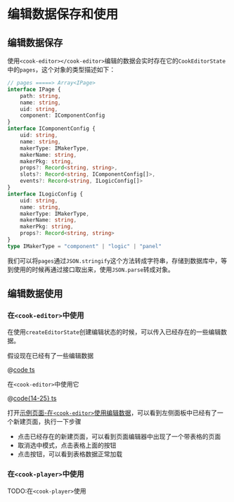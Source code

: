 # 编辑数据保存和使用

## 编辑数据保存

使用`<cook-editor></cook-editor>`编辑的数据会实时存在它的`CookEditorState`中的`pages`，这个对象的类型描述如下：

```ts
// pages =====> Array<IPage>
interface IPage {
    path: string,
    name: string,
    uid: string,
    component: IComponentConfig
}
interface IComponentConfig {
    uid: string,
    name: string,
    makerType: IMakerType,
    makerName: string,
    makerPkg: string,
    props?: Record<string, string>,
    slots?: Record<string, IComponentConfig[]>,
    events?: Record<string, ILogicConfig[]>
}
interface ILogicConfig {
    uid: string,
    name: string,
    makerType: IMakerType,
    makerName: string,
    makerPkg: string,
    props?: Record<string, string>
}
type IMakerType = "component" | "logic" | "panel"
```
我们可以将`pages`通过`JSON.stringify`这个方法转成字符串，存储到数据库中，等到使用的时候再通过接口取出来，使用`JSON.parse`转成对象。

## 编辑数据使用

### 在`<cook-editor>`中使用

在使用`createEditorState`创建编辑状态的时候，可以传入已经存在的一些编辑数据。

假设现在已经有了一些编辑数据

@[code ts](../../demos/utils/fecthPages.ts)

在`<cook-editor>`中使用它

@[code{14-25} ts](../../demos/pages/use-data-in-cook-editor.vue)

打开<a href='/demos/use-data-in-cook-editor' target="_blank">示例页面-在`<cook-editor>`使用编辑数据</a>，可以看到左侧面板中已经有了一个新建页面，执行一下步骤

- 点击已经存在的新建页面，可以看到页面编辑器中出现了一个带表格的页面
- 取消选中模式，点击表格上面的按钮
- 点击按钮，可以看到表格数据正常加载

### 在`<cook-player>`中使用

TODO:在`<cook-player>`使用
